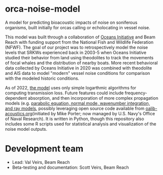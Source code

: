 # orca-noise-model
A model for predicting bioacoustic impacts of noise on soniferous organisms, built initially for orcas calling or echolocating in vessel noise.

This model was built through a collaboration of [Oceans Initiative](https://github.com/oceans-initiative/) and Beam Reach with funding support from the National Fish and Wildlife Federation (NFWF). The goal of our project was to retrospectively model the noise levels that SRKWs experienced back in 2003-5 when Oceans Initiative studied their behavior from land using theodolites to track the movements of focal whales and the distribution of nearby boats. More recent behavioral data collected by Oceans Initiative in 2020 was combined with theodolite and AIS data to model "modern" vessel noise conditions for comparison with the modeled historic conditions.

As of 2022, [the model](https://github.com/oceans-initiative/beam-reach-track-analyzer/blob/master/python-code/Analysis_RLs.py) uses only simple logarthmic algorithms for computing transmission loss. Future features could include frequency-dependent absorption, and then incorporation of more complex propagation models (e.g. [parabolic equation, normal mode, wavenumber integration, and ray models](https://www.nap.edu/read/10564/chapter/6#110), possibly leveraging open source code available from [oalib-acoustics.org](https://oalib-acoustics.org/)(initiated by Mike Porter; now managed by U.S. Navy's Office of Naval Research). It is written in Python, though this repository also includes some R scripts used for statistical analysis and visualization of the noise model outputs.

# Development team

* Lead: Val Veirs, Beam Reach
* Beta-testing and documentation: Scott Veirs, Beam Reach



